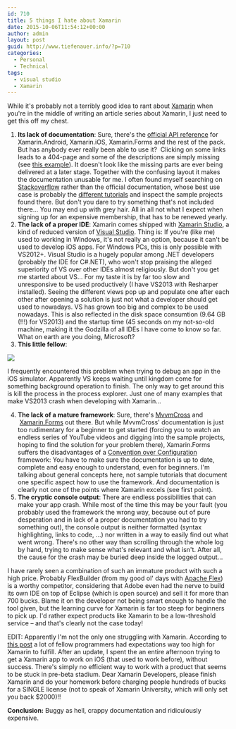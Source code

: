 ```yaml
---
id: 710
title: 5 things I hate about Xamarin
date: 2015-10-06T11:54:12+00:00
author: admin
layout: post
guid: http://www.tiefenauer.info/?p=710
categories:
  - Personal
  - Technical
tags:
  - visual studio
  - Xamarin
---
```

While it's probably not a terribly good idea to rant about [Xamarin](https://xamarin.com/) when you're in the middle of writing an article series about Xamarin, I just need to get this off my chest.

1. **Its lack of documentation**: Sure, there's the [official API reference](https://developer.xamarin.com/api/) for Xamarin.Android, Xamarin.iOS, Xamarin.Forms and the rest of the pack. But has anybody ever really been able to use it?  Clicking on some links leads to a 404-page and some of the descriptions are simply missing (see [this example](https://developer.xamarin.com/api/namespace/Android.Service.Media/)). It doesn't look like the missing parts are ever being delivered at a later stage. Together with the confusing layout it makes the documentation unusable for me. I often found myself searching on [Stackoverflow](http://stackoverflow.com/) rather than the official documentation, whose best use case is probably the [different tutorials](http://developer.xamarin.com/) and inspect the sample projects found there. But don't you dare to try something that's not included there... You may end up with grey hair. All in all not what I expect when signing up for an expensive membership, that has to be renewed yearly.
2. **The lack of a proper IDE**: Xamarin comes shipped with [Xamarin Studio](https://xamarin.com/studio), a kind of reduced version of [Visual Studio](https://www.visualstudio.com/). Thing is: If you're (like me) used to working in Windows, it's not really an option, because it can't be used to develop iOS apps. For Windows PCs, this is only possible with VS2012+. Visual Studio is a hugely popular among .NET developers (probably _the_ IDE for C#.NET), who won't stop praising the alleged superiority of VS over other IDEs almost religiously. But don't you get me started about VS... For my taste it is by far too slow and unresponsive to be used productively (I have VS2013 with Resharper installed). Seeing the different views pop up and populate one after each other after opening a solution is just not what a developer should get used to nowadays. VS has grown too big and complex to be used nowadays. This is also reflected in the disk space consumtion (9.64 GB (!!!) for VS2013) and the startup time (45 seconds on my not-so-old machine, making it the Godzilla of all IDEs I have come to know so far. What on earth are you doing, Microsoft?
3. **This little fellow**:

![](/assets/img/wp-content/uploads/2015/10/img_5613b3dc0b251.png)

I frequently encountered this problem when trying to debug an app in the iOS simulator. Apparently VS keeps waiting until kingdom come for something background operation to finish. The only way to get around this is kill the process in the process explorer. Just one of many examples
 that make VS2013 crash when developing with Xamarin...

4. **The lack of a mature framework**: Sure, there's [MvvmCross](https://mvvmcross.wordpress.com/) and  [Xamarin.Forms](https://xamarin.com/forms) out there. But while MvvmCross' documentation is just too rudimentary for a beginner to get started (forcing you to watch an endless series of YouTube videos and digging into the sample projects, hoping to find the solution for your problem there), Xamarin.Forms suffers the disadvantages of a <a href="https://en.wikipedia.org/wiki/Convention_over_configuration" target="_blank">Convention over Configuration</a> framework: You have to make sure the documentation is up to date, complete and easy enough to understand, even for beginners. I'm talking about general concepts here, not sample tutorials that document one specific aspect how to use the framework. And documentation is clearly not one of the points where Xamarin excels (see first point).
5. **The cryptic console output**: There are endless possibilities that can make your app crash. While most of the time this may be your fault (you probably used the framework the wrong way, because out of pure desperation and in lack of a proper documentation you had to try something out), the console output is neither formatted (syntax highlighting, links to code, ...) nor written in a way to easily find out what went wrong. There's no other way than scrolling through the whole log by hand, trying to make sense what's relevant and what isn't. After all, the cause for the crash may be buried deep inside the logged output...</ol>

I have rarely seen a combination of such an immature product with such a high price. Probably FlexBuilder (from my good ol' days with <a href="http://flex.apache.org/" target="_blank">Apache Flex</a>) is a worthy competitor, considering that Adobe even had the nerve to build its own IDE on top of Eclipse (which is open source) and sell it for more than 700 bucks. Blame it on the developer not being smart enough to handle the tool given, but the learning curve for Xamarin is far too steep for beginners to pick up. I'd rather expect products like Xamarin to be a low-threshold service – and that's clearly not the case today!

EDIT: Apparently I'm not the only one struggling with Xamarin. According to [this post](https://www.reddit.com/r/dotnet/comments/3dpqwu/how_good_is_xamarin/) a lot of fellow programmers had expectations way too high for Xamarin to fulfill. After an update, I spent the an entire afternoon trying to get a Xamarin app to work on iOS (that used to work before), without success. There's simply no efficient way to work with a product that seems to be stuck in pre-beta stadium. Dear Xamarin Developers, please finish Xamarin and do your homework before charging people hundreds of bucks for a SINGLE license (not to speak of Xamarin University, which will only set you back $2000)!!

**Conclusion:** Buggy as hell, crappy documentation and ridiculously expensive.